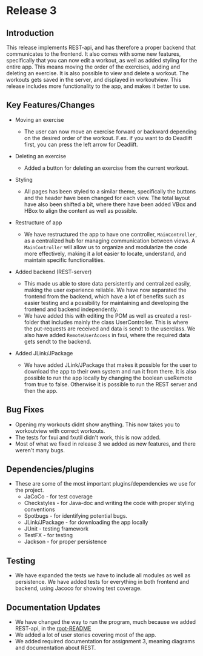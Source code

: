 # Release 3

## Introduction

This release implements REST-api, and has therefore a proper backend that communicates to the frontend. It also comes with some new features, specifically that you can now edit a workout, as well as added styling for the entire app. This means moving the order of the exercises, adding and deleting an exercise. It is also possible to view and delete a workout. The workouts gets saved in the server, and displayed in workoutview.
This release includes more functionality to the app, and makes it better to use.

## Key Features/Changes

- Moving an exercise
  - The user can now move an exercise forward or backward depending on the desired order of the workout. F.ex. if you want to do Deadlift first, you can press the left arrow for Deadlift.
- Deleting an exercise
  - Added a button for deleting an exercise from the current workout.

- Styling
  - All pages has been styled to a similar theme, specifically the buttons and the header have been changed for each view. The total layout have also been shifted a bit, where there have been added VBox and HBox to align the content as well as possible.
- Restructure of app
  - We have restructured the app to have one controller, `MainController`, as a centralized hub for managing communication between views. A `MainController` will allow us to organize and modularize the code more effectively, making it a lot easier to locate, understand, and maintain specific functionalities.
- Added backend (REST-server)
  - This made us able to store data persistently and centralized easily, making the user experience reliable. We have now separated the frontend from the backend, which have a lot of benefits such as easier testing and a possibility for maintaining and developing the frontend and backend independently.
  - We have added this with editing the POM as well as created a rest-folder that includes mainly the class UserController. This is where the put-requests are received and data is sendt to the userclass. We also have added `RemoteUserAccess` in fxui, where the required data gets sendt to the backend.
- Added JLink/JPackage
  - We have added JLink/JPackage that makes it possible for the user to download the app to their own system and run it from there. It is also possible to run the app locally by changing the boolean useRemote from true to false. Otherwise it is possible to run the REST server and then the app.

## Bug Fixes

- Opening my workouts didnt show anything. This now takes you to workoutview with correct workouts.
- The tests for fxui and fxutil didn't work, this is now added.
- Most of what we fixed in release 3 we added as new features, and there weren't many bugs.

## Dependencies/plugins

- These are some of the most important plugins/dependencies we use for the project.
  - JaCoCo - for test coverage
  - Checkstyles - for Java-doc and writing the code with proper styling conventions
  - Spotbugs - for identifying potential bugs.
  - JLink/JPackage - for downloading the app locally
  - JUnit - testing framework
  - TestFX - for testing
  - Jackson - for proper persistence

## Testing

- We have expanded the tests we have to include all modules as well as persistence. We have added tests for everything in both frontend and backend, using Jacoco for showing test coverage.

## Documentation Updates

- We have changed the way to run the program, much because we added REST-api, in the [root-README](../../README.md)
- We added a lot of user stories covering most of the app.
- We added required documentation for assignment 3, meaning diagrams and documentation about REST.
